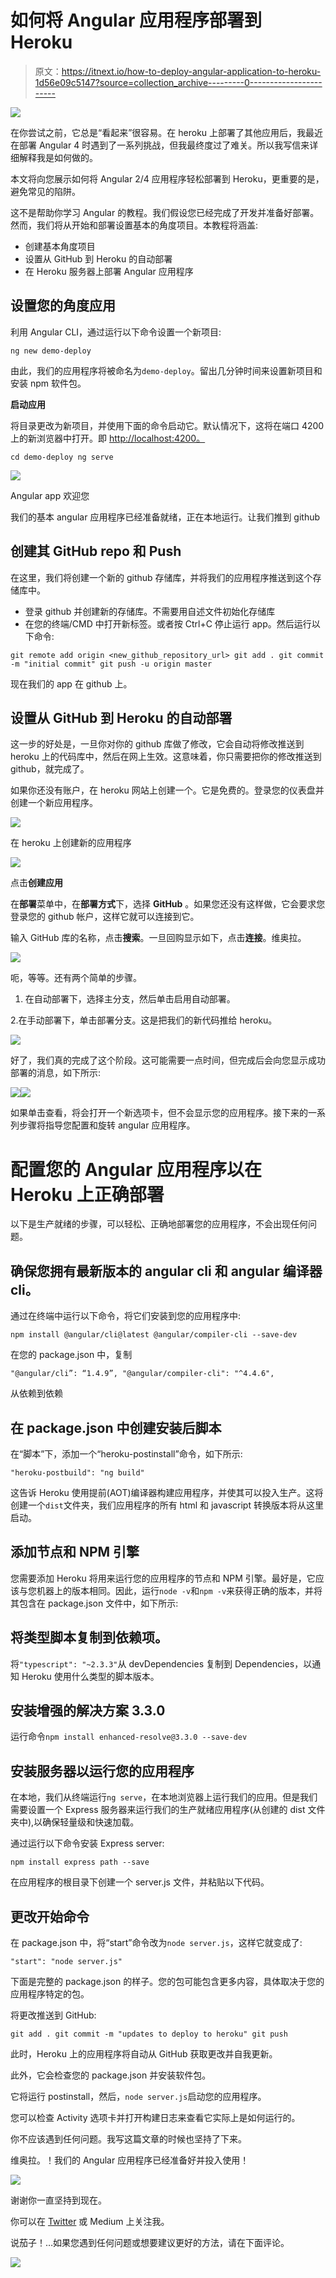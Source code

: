 # 如何将 Angular 应用程序部署到 Heroku

> 原文：<https://itnext.io/how-to-deploy-angular-application-to-heroku-1d56e09c5147?source=collection_archive---------0----------------------->

![](img/577304c83fb2060dbe0397cdd8ebe6c0.png)

在你尝试之前，它总是“看起来”很容易。在 heroku 上部署了其他应用后，我最近在部署 Angular 4 时遇到了一系列挑战，但我最终度过了难关。所以我写信来详细解释我是如何做的。

本文将向您展示如何将 Angular 2/4 应用程序轻松部署到 Heroku，更重要的是，避免常见的陷阱。

这不是帮助你学习 Angular 的教程。我们假设您已经完成了开发并准备好部署。然而，我们将从开始和部署设置基本的角度项目。本教程将涵盖:

*   创建基本角度项目
*   设置从 GitHub 到 Heroku 的自动部署
*   在 Heroku 服务器上部署 Angular 应用程序

## 设置您的角度应用

利用 Angular CLI，通过运行以下命令设置一个新项目:

`ng new demo-deploy`

由此，我们的应用程序将被命名为`demo-deploy`。留出几分钟时间来设置新项目和安装 npm 软件包。

**启动应用**

将目录更改为新项目，并使用下面的命令启动它。默认情况下，这将在端口 4200 上的新浏览器中打开。即 [http://localhost:4200。](http://localhost:4200.)

`cd demo-deploy
ng serve`

![](img/adefcb13b06b20ded23dd443aacf7405.png)

Angular app 欢迎您

我们的基本 angular 应用程序已经准备就绪，正在本地运行。让我们推到 github

## 创建其 GitHub repo 和 Push

在这里，我们将创建一个新的 github 存储库，并将我们的应用程序推送到这个存储库中。

*   登录 github 并创建新的存储库。不需要用自述文件初始化存储库
*   在您的终端/CMD 中打开新标签。或者按 Ctrl+C 停止运行 app。然后运行以下命令:

`git remote add origin <new_github_repository_url>
git add .
git commit -m "initial commit"
git push -u origin master`

现在我们的 app 在 github 上。

## 设置从 GitHub 到 Heroku 的自动部署

这一步的好处是，一旦你对你的 github 库做了修改，它会自动将修改推送到 heroku 上的代码库中，然后在网上生效。这意味着，你只需要把你的修改推送到 github，就完成了。

如果你还没有账户，在 heroku 网站上创建一个。它是免费的。登录您的仪表盘并创建一个新应用程序。

![](img/2d3f2aea3ed09b93038c2d459e3cef8b.png)

在 heroku 上创建新的应用程序

![](img/6f2902b077a458e39bd51f8b3546492c.png)

点击**创建应用**

在**部署**菜单中，在**部署方式**下，选择 **GitHub** 。如果您还没有这样做，它会要求您登录您的 github 帐户，这样它就可以连接到它。

输入 GitHub 库的名称，点击**搜索**。一旦回购显示如下，点击**连接**。维奥拉。

![](img/e36b14b1ff2ef5178013baad74a91f88.png)

呃，等等。还有两个简单的步骤。

1.  在自动部署下，选择主分支，然后单击启用自动部署。

2.在手动部署下，单击部署分支。这是把我们的新代码推给 heroku。

![](img/6bb013d7d5f2a0d555c8b02dad0f63c2.png)

好了，我们真的完成了这个阶段。这可能需要一点时间，但完成后会向您显示成功部署的消息，如下所示:

![](img/a52c02ee08efbc769c53ecfb294c0780.png)![](img/0856642286f6496afe93f9276f540c66.png)

如果单击查看，将会打开一个新选项卡，但不会显示您的应用程序。接下来的一系列步骤将指导您配置和旋转 angular 应用程序。

# 配置您的 Angular 应用程序以在 Heroku 上正确部署

以下是生产就绪的步骤，可以轻松、正确地部署您的应用程序，不会出现任何问题。

## 确保您拥有最新版本的 angular cli 和 angular 编译器 cli。

通过在终端中运行以下命令，将它们安装到您的应用程序中:

`npm install @angular/cli@latest @angular/compiler-cli --save-dev`

在您的 package.json 中，复制

`"@angular/cli”: “1.4.9”,
"@angular/compiler-cli": "^4.4.6",`

从依赖到依赖

## 在 package.json 中创建安装后脚本

在“脚本”下，添加一个“heroku-postinstall”命令，如下所示:

```
"heroku-postbuild": "ng build"
```

这告诉 Heroku 使用提前(AOT)编译器构建应用程序，并使其可以投入生产。这将创建一个`dist`文件夹，我们应用程序的所有 html 和 javascript 转换版本将从这里启动。

## 添加节点和 NPM 引擎

您需要添加 Heroku 将用来运行您的应用程序的节点和 NPM 引擎。最好是，它应该与您机器上的版本相同。因此，运行`node -v`和`npm -v`来获得正确的版本，并将其包含在 package.json 文件中，如下所示:

## 将类型脚本复制到依赖项。

将`"typescript": "~2.3.3"`从 devDependencies 复制到 Dependencies，以通知 Heroku 使用什么类型的脚本版本。

## 安装增强的解决方案 3.3.0

运行命令`npm install enhanced-resolve@3.3.0 --save-dev`

## 安装服务器以运行您的应用程序

在本地，我们从终端运行`ng serve`，在本地浏览器上运行我们的应用。但是我们需要设置一个 Express 服务器来运行我们的生产就绪应用程序(从创建的 dist 文件夹中),以确保轻量级和快速加载。

通过运行以下命令安装 Express server:

`npm install express path --save`

在应用程序的根目录下创建一个 server.js 文件，并粘贴以下代码。

## 更改开始命令

在 package.json 中，将“start”命令改为`node server.js`，这样它就变成了:

`"start": "node server.js"`

下面是完整的 package.json 的样子。您的包可能包含更多内容，具体取决于您的应用程序特定的包。

将更改推送到 GitHub:

`git add .
git commit -m "updates to deploy to heroku"
git push`

此时，Heroku 上的应用程序将自动从 GitHub 获取更改并自我更新。

此外，它会检查您的 package.json 并安装软件包。

它将运行 postinstall，然后，`node server.js`启动您的应用程序。

您可以检查 Activity 选项卡并打开构建日志来查看它实际上是如何运行的。

你不应该遇到任何问题。我写这篇文章的时候也坚持了下来。

维奥拉。！我们的 Angular 应用程序已经准备好并投入使用！

![](img/dcd68cfbfbe9c2057f7ebd7d43f6cd08.png)

谢谢你一直坚持到现在。

你可以在 [Twitter](https://twitter.com/hellotunmbi) 或 Medium 上关注我。

说茄子！…如果您遇到任何问题或想要建议更好的方法，请在下面评论。

[![](img/a629679250bd54970466aa64242e8f74.png)](https://www.buymeacoffee.com/hellotunmbi)